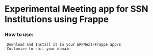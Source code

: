# Experimental Meeting app for SSN Institutions using Frappe 

### How to use:

     Download and Install it in your ERPNext/Frappe app/s
     Customize to suit your domain
